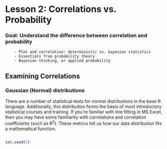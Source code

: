 # Lesson 2: Correlations vs. Probability

### Goal: Understand the difference between correlation and probability
        - Plot and correlation: deterministic vs. bayesian statistics
        - Essentials from probability theory
        - Bayesian thinking, or applied probability

## Examining Correlations

### Gaussian (Normal) distributions

There are a number of statistical tests for normal distributions in the base R language. Additionally, this distribution  forms the basis of most introductory statistical courses and training. If you're familiar with line fitting in MS Excel, then you may have some familiarity with correlations and correlation coefficients (such as R<sup>2</sup>). These metrics tell us how our data distribution fits a mathematical function.

```R

set.seed(5)



```
